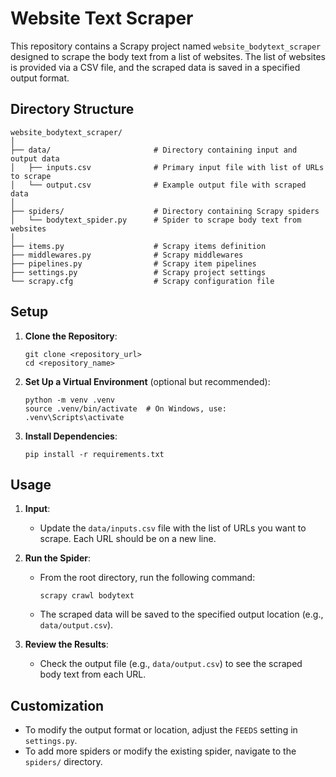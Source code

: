 # Website Text Scraper

This repository contains a Scrapy project named `website_bodytext_scraper` designed to scrape the body text from a list of websites. The list of websites is provided via a CSV file, and the scraped data is saved in a specified output format.

## Directory Structure

```
website_bodytext_scraper/
│
├── data/                       # Directory containing input and output data
│   ├── inputs.csv              # Primary input file with list of URLs to scrape
│   └── output.csv              # Example output file with scraped data
│
├── spiders/                    # Directory containing Scrapy spiders
│   └── bodytext_spider.py      # Spider to scrape body text from websites
│
├── items.py                    # Scrapy items definition
├── middlewares.py              # Scrapy middlewares
├── pipelines.py                # Scrapy item pipelines
├── settings.py                 # Scrapy project settings
└── scrapy.cfg                  # Scrapy configuration file
```

## Setup

1. **Clone the Repository**:
   ```
   git clone <repository_url>
   cd <repository_name>
   ```

2. **Set Up a Virtual Environment** (optional but recommended):
   ```
   python -m venv .venv
   source .venv/bin/activate  # On Windows, use: .venv\Scripts\activate
   ```

3. **Install Dependencies**:
   ```
   pip install -r requirements.txt
   ```

## Usage

1. **Input**:
   - Update the `data/inputs.csv` file with the list of URLs you want to scrape. Each URL should be on a new line.

2. **Run the Spider**:
   - From the root directory, run the following command:
     ```
     scrapy crawl bodytext
     ```
   - The scraped data will be saved to the specified output location (e.g., `data/output.csv`).

3. **Review the Results**:
   - Check the output file (e.g., `data/output.csv`) to see the scraped body text from each URL.

## Customization

- To modify the output format or location, adjust the `FEEDS` setting in `settings.py`.
- To add more spiders or modify the existing spider, navigate to the `spiders/` directory.
